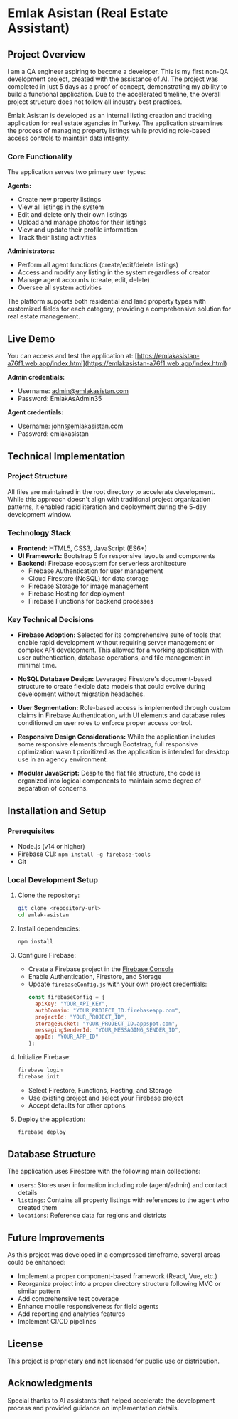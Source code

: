# Emlak Asistan (Real Estate Assistant)

## Project Overview

I am a QA engineer aspiring to become a developer. This is my first non-QA development project, created with the assistance of AI. The project was completed in just 5 days as a proof of concept, demonstrating my ability to build a functional application. Due to the accelerated timeline, the overall project structure does not follow all industry best practices.

Emlak Asistan is developed as an internal listing creation and tracking application for real estate agencies in Turkey. The application streamlines the process of managing property listings while providing role-based access controls to maintain data integrity.

### Core Functionality

The application serves two primary user types:

**Agents:**
- Create new property listings
- View all listings in the system
- Edit and delete only their own listings
- Upload and manage photos for their listings
- View and update their profile information
- Track their listing activities

**Administrators:**
- Perform all agent functions (create/edit/delete listings)
- Access and modify any listing in the system regardless of creator
- Manage agent accounts (create, edit, delete)
- Oversee all system activities

The platform supports both residential and land property types with customized fields for each category, providing a comprehensive solution for real estate management.

## Live Demo

You can access and test the application at: [https://emlakasistan-a76f1.web.app/index.html](https://emlakasistan-a76f1.web.app/index.html)

**Admin credentials:**
- Username: admin@emlakasistan.com
- Password: EmlakAsAdmin35

**Agent credentials:**
- Username: john@emlakasistan.com
- Password: emlakasistan

## Technical Implementation

### Project Structure

All files are maintained in the root directory to accelerate development. While this approach doesn't align with traditional project organization patterns, it enabled rapid iteration and deployment during the 5-day development window.

### Technology Stack

- **Frontend:** HTML5, CSS3, JavaScript (ES6+)
- **UI Framework:** Bootstrap 5 for responsive layouts and components
- **Backend:** Firebase ecosystem for serverless architecture
  - Firebase Authentication for user management
  - Cloud Firestore (NoSQL) for data storage
  - Firebase Storage for image management
  - Firebase Hosting for deployment
  - Firebase Functions for backend processes

### Key Technical Decisions

- **Firebase Adoption:** Selected for its comprehensive suite of tools that enable rapid development without requiring server management or complex API development. This allowed for a working application with user authentication, database operations, and file management in minimal time.

- **NoSQL Database Design:** Leveraged Firestore's document-based structure to create flexible data models that could evolve during development without migration headaches.

- **User Segmentation:** Role-based access is implemented through custom claims in Firebase Authentication, with UI elements and database rules conditioned on user roles to enforce proper access control.

- **Responsive Design Considerations:** While the application includes some responsive elements through Bootstrap, full responsive optimization wasn't prioritized as the application is intended for desktop use in an agency environment.

- **Modular JavaScript:** Despite the flat file structure, the code is organized into logical components to maintain some degree of separation of concerns.

## Installation and Setup

### Prerequisites

- Node.js (v14 or higher)
- Firebase CLI: `npm install -g firebase-tools`
- Git

### Local Development Setup

1. Clone the repository:
   ```bash
   git clone <repository-url>
   cd emlak-asistan
   ```

2. Install dependencies:
   ```bash
   npm install
   ```

3. Configure Firebase:
   - Create a Firebase project in the [Firebase Console](https://console.firebase.google.com/)
   - Enable Authentication, Firestore, and Storage
   - Update `firebaseConfig.js` with your own project credentials:
     ```javascript
     const firebaseConfig = {
       apiKey: "YOUR_API_KEY",
       authDomain: "YOUR_PROJECT_ID.firebaseapp.com",
       projectId: "YOUR_PROJECT_ID",
       storageBucket: "YOUR_PROJECT_ID.appspot.com",
       messagingSenderId: "YOUR_MESSAGING_SENDER_ID",
       appId: "YOUR_APP_ID"
     };
     ```

4. Initialize Firebase:
   ```bash
   firebase login
   firebase init
   ```
   - Select Firestore, Functions, Hosting, and Storage
   - Use existing project and select your Firebase project
   - Accept defaults for other options

5. Deploy the application:
   ```bash
   firebase deploy
   ```

## Database Structure

The application uses Firestore with the following main collections:

- `users`: Stores user information including role (agent/admin) and contact details
- `listings`: Contains all property listings with references to the agent who created them
- `locations`: Reference data for regions and districts

## Future Improvements

As this project was developed in a compressed timeframe, several areas could be enhanced:

- Implement a proper component-based framework (React, Vue, etc.)
- Reorganize project into a proper directory structure following MVC or similar pattern
- Add comprehensive test coverage
- Enhance mobile responsiveness for field agents
- Add reporting and analytics features
- Implement CI/CD pipelines

## License

This project is proprietary and not licensed for public use or distribution.

## Acknowledgments

Special thanks to AI assistants that helped accelerate the development process and provided guidance on implementation details. 
